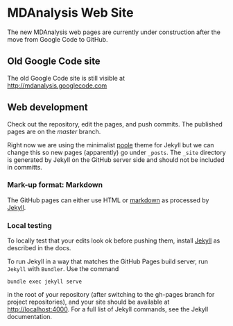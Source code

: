 # MDAnalysis Web Site

The new MDAnalysis web pages are currently under construction after
the move from Google Code to GitHub.

## Old Google Code site

The old Google Code site is still visible at
<http://mdanalysis.googlecode.com>


## Web development

Check out the repository, edit the pages, and push commits. The
published pages are on the *master* branch.  


Right now we are using the minimalist
[poole](https://github.com/poole/poole) theme for Jekyll but we can
change this so new pages (apparently) go under `_posts`. The `_site`
directory is generated by Jekyll on the GitHub server side and should
not be included in committs.


### Mark-up format: Markdown

The GitHub pages can either use HTML or
[markdown](http://daringfireball.net/projects/markdown/) as processed
by
[Jekyll](https://help.github.com/articles/using-jekyll-with-pages/).


### Local testing

To locally test that your edits look ok before pushing them, install
[Jekyll](https://help.github.com/articles/using-jekyll-with-pages/) as
described in the docs.

To run Jekyll in a way that matches the GitHub Pages build server, run
`Jekyll` with `Bundler`. Use the command 

    bundle exec jekyll serve 

in the root of your repository (after switching to the gh-pages branch
for project repositories), and your site should be available at
<http://localhost:4000>. For a full list of Jekyll commands, see the
Jekyll documentation.



